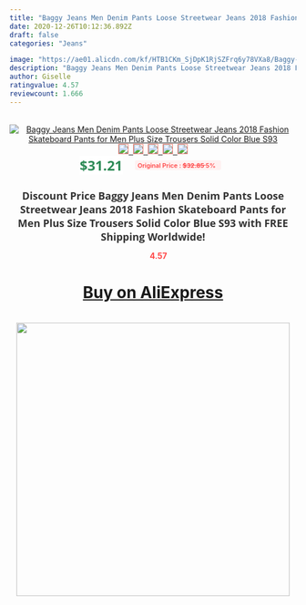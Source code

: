 ```yaml
---
title: "Baggy Jeans Men Denim Pants Loose Streetwear Jeans 2018 Fashion Skateboard Pants for Men Plus Size Trousers Solid Color Blue S93"
date: 2020-12-26T10:12:36.892Z
draft: false
categories: "Jeans"

image: "https://ae01.alicdn.com/kf/HTB1CKm_SjDpK1RjSZFrq6y78VXa8/Baggy-Jeans-Men-Denim-Pants-Loose-Streetwear-Jeans-2018-Fashion-Skateboard-Pants-for-Men-Plus-Size.jpg"
description: "Baggy Jeans Men Denim Pants Loose Streetwear Jeans 2018 Fashion Skateboard Pants for Men Plus Size Trousers Solid Color Blue S93"
author: Giselle
ratingvalue: 4.57
reviewcount: 1.666
---
```

<br>
<div style="text-align: center;">
<a href="https://s.click.aliexpress.com/e/_9ABTEV" target="_blank" rel="nofollow noopener noreferrer"><img alt="Baggy Jeans Men Denim Pants Loose Streetwear Jeans 2018 Fashion Skateboard Pants for Men Plus Size Trousers Solid Color Blue S93" class="magnifier-image" src="https://ae01.alicdn.com/kf/HTB1CKm_SjDpK1RjSZFrq6y78VXa8/Baggy-Jeans-Men-Denim-Pants-Loose-Streetwear-Jeans-2018-Fashion-Skateboard-Pants-for-Men-Plus-Size.jpg_640x640.jpg">
<br>
<img style="border:1px solid salmon" src="https://ae01.alicdn.com/kf/HTB1CKm_SjDpK1RjSZFrq6y78VXa8/Baggy-Jeans-Men-Denim-Pants-Loose-Streetwear-Jeans-2018-Fashion-Skateboard-Pants-for-Men-Plus-Size.jpg_120x120.jpg">&nbsp;&nbsp;<img style="border:1px solid salmon" src="https://ae01.alicdn.com/kf/HTB1MHGVa5rpK1RjSZFhq6xSdXXaZ/Baggy-Jeans-Men-Denim-Pants-Loose-Streetwear-Jeans-2018-Fashion-Skateboard-Pants-for-Men-Plus-Size.jpg_120x120.jpg">&nbsp;&nbsp;<img style="border:1px solid salmon" src="https://ae01.alicdn.com/kf/HTB1HnJ6XcrrK1RjSspaq6AREXXaF/Baggy-Jeans-Men-Denim-Pants-Loose-Streetwear-Jeans-2018-Fashion-Skateboard-Pants-for-Men-Plus-Size.jpg_120x120.jpg">&nbsp;&nbsp;<img style="border:1px solid salmon" src="https://ae01.alicdn.com/kf/HTB1f6h6XinrK1Rjy1Xcq6yeDVXan/Baggy-Jeans-Men-Denim-Pants-Loose-Streetwear-Jeans-2018-Fashion-Skateboard-Pants-for-Men-Plus-Size.jpg_120x120.jpg">&nbsp;&nbsp;<img style="border:1px solid salmon" src="https://ae01.alicdn.com/kf/HTB1241Ua9zqK1RjSZFHq6z3CpXaN/Baggy-Jeans-Men-Denim-Pants-Loose-Streetwear-Jeans-2018-Fashion-Skateboard-Pants-for-Men-Plus-Size.jpg_120x120.jpg"></a></div><br0>
<div style="text-align: center;"><span style="background-color: white; border: 0px; box-sizing: border-box; color: seagreen; display: inline-block; font-family: &quot;open sans&quot; , &quot;arial&quot; , &quot;helvetica&quot; , sans-serif , &quot;heiti&quot;; font-size: 24px; font-stretch: inherit; font-weight: 700; line-height: inherit; margin: 0px 10px 0px 0px; padding: 0px; vertical-align: middle;">$31.21 </span>
<span style="background: rgb(255 , 241 , 241); border-radius: 3px; border: 0px; box-sizing: border-box; color: #ff4747; display: inline-block; font-family: inherit; font-size: 12px; font-stretch: inherit; font-style: inherit; font-variant: inherit; font-weight: 600; line-height: inherit; margin: 0px; padding: 2px 5px; transform: scale(0.9); vertical-align: middle;">Original Price : <b style="text-decoration: line-through;">$32.85 </b> 5%&nbsp;&nbsp;</span></div>
<h1 style="color: #333333; display: inline-block; font-family: &quot;open sans&quot; , &quot;arial&quot; , &quot;helvetica&quot; , sans-serif , &quot;heiti&quot;; font-size: 18px; font-stretch: inherit; font-weight: 700; text-align: center;">Discount Price Baggy Jeans Men Denim Pants Loose Streetwear Jeans 2018 Fashion Skateboard Pants for Men Plus Size Trousers Solid Color Blue S93 with FREE Shipping Worldwide!</h1>
<div style="color: #ff4747; text-align: center;">
<img src="https://4.bp.blogspot.com/-M0ZcTcb-5uY/XleCXlxnR4I/AAAAAAAAAEc/OrjgMkXV1oMQFaCRZj5HQwOCBcu3w1FegCPcBGAYYCw/s1600/star.png" style="height: 15px;">&nbsp;<b>4.57</b></div>
<div class="button_cont" align="center"><a class="buynow_a" href="https://s.click.aliexpress.com/e/_9ABTEV" target="_blank" rel="nofollow noopener noreferrer"><H1>Buy on AliExpress</H1></a></div><br>
<div class="separator" style="clear: both; text-align: center;">
<img src="https://lh3.googleusercontent.com/-pTy5HemUv9M/XlePHvY0dAI/AAAAAAAAAE4/0nX5iRUoIWY8eMW9Dpxeirr157OZliDIgCLcBGAsYHQ/s1600/badge.gif" width="480">
</div>
